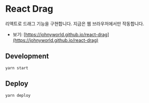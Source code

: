 # React Drag

리액트로 드래그 기능을 구현합니다.
지금은 웹 브라우저에서만 작동합니다.

- 보기: [https://johnyworld.github.io/react-drag](https://johnyworld.github.io/react-drag)

## Development

```
yarn start
```

## Deploy

```
yarn deploy
```
